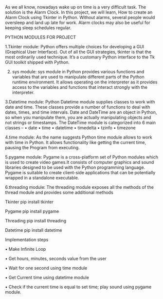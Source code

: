 As we all know, nowadays wake up on time is a very difficult task. The solution is the Alarm Clock. In this project, we will learn, How to create an Alarm Clock using Tkinter in Python. Without alarms, several people would oversleep and land up late for work. Alarm clocks may also be useful for keeping sleep schedules regular.

PYTHON MODULES FOR PROJECT

1.Tkinter module: Python offers multiple choices for developing a GUI (Graphical User Interface). Out of all the GUI strategies, tkinter is that the most ordinarily used technique. It’s a customary Python interface to the Tk GUI toolkit shipped with Python.


2. sys module: sys module in Python provides various functions and variables that are used to manipulate different parts of the Python runtime environment. It allows operating on the interpreter as it provides access to the variables and functions that interact strongly with the interpreter. 

3.Datetime module: Python Datetime module supplies classes to work with date and time. These classes provide a number of functions to deal with dates, times, and time intervals. Date and DateTime are an object in Python, so when you manipulate them, you are actually manipulating objects and not strings or timestamps.
The DateTime module is categorized into 6 main classes – 
•	date
•	time
•	datetime
•	timedelta
•	tzinfo
•	timezone



4.time module: As the name suggests Python time module allows to work with time in Python. It allows functionality like getting the current time, pausing the Program from executing.

5.pygame module: Pygame is a cross-platform set of Python modules which is used to create video games.It consists of computer graphics and sound libraries designed to be used with the Python programming language. Pygame is suitable to create client-side applications that can be potentially wrapped in a standalone executable.

6.threading module: The threading module exposes all the methods of the thread module and provides some additional methods 


Tkinter	pip  install tkinter

Pygame	pip  install pygame

Threading	pip  install threading

Datetime	pip  install datetime



Implementation steps

•	Make Infinite Loop

•	Get hours, minutes, seconds value from the user

•	Wait for one second using time module

•	Get Current time using datetime module

•	Check if the current time is equal to set time; play sound using pygame module.


